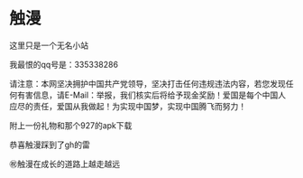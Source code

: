 # 触漫

这里只是一个无名小站


我最恨的qq号是：335338286

请注意：本网坚决拥护中国共产党领导，坚决打击任何违规违法内容，若您发现任何有害信息，请E-Mail：举报，我们核实后将给予现金奖励！爱国是每个中国人应尽的责任，爱国从我做起！为实现中国梦，实现中国腾飞而努力！

附上一份礼物和那个927的apk下载

恭喜触漫踩到了gh的雷

㊗️触漫在成长的道路上越走越远
